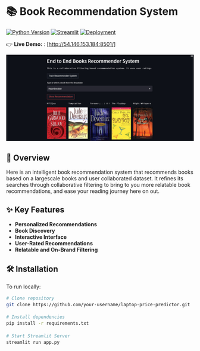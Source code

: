 # 📚 Book Recommendation System

[![Python Version](https://img.shields.io/badge/Python-3.8%2B-blue)](https://python.org)
[![Streamlit](https://static.streamlit.io/badges/streamlit_badge_black_white.svg)](http://54.146.153.184:8501/) 
[![Deployment](https://img.shields.io/badge/Deployment-AWS-purple)](https://aws.amazon.com/)

👉 **Live Demo:** : [http://54.146.153.184:8501/]

![Screenshot](/screenshots/interface.jpg)  

## 🌟 Overview
Here is an intelligent book recommendation system that recommends books based on a largescale books and user collaborated dataset. It refines its searches through collaborative filtering to bring to you more relatable book recommendations, and ease your reading journey here on out.

## ✨ Key Features
- **Personalized Recommendations**
- **Book Discovery**
- **Interactive Interface**
- **User-Rated Recommendations**
- **Relatable and On-Brand Filtering**

## 🛠️ Installation
To run locally:
```bash
# Clone repository
git clone https://github.com/your-username/laptop-price-predictor.git

# Install dependencies
pip install -r requirements.txt

# Start Streamlit Server
streamlit run app.py
